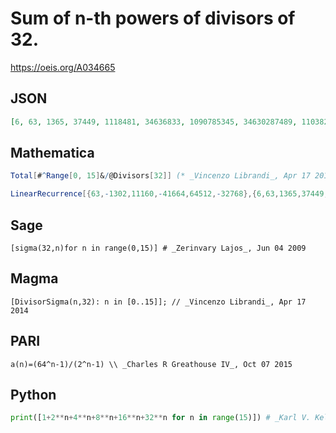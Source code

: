 # Sum of n\-th powers of divisors of 32\.
https://oeis.org/A034665
## JSON
```JSON
[6, 63, 1365, 37449, 1118481, 34636833, 1090785345, 34630287489, 1103823438081, 35253226045953, 1127000493261825, 36046397799139329, 1153203048319815681, 36897992296869404673, 1180663682709764194305]
```
## Mathematica
```Mathematica
Total[#^Range[0, 15]&/@Divisors[32]] (* _Vincenzo Librandi_, Apr 17 2014 *)
```
```Mathematica
LinearRecurrence[{63,-1302,11160,-41664,64512,-32768},{6,63,1365,37449,1118481,34636833},20] (* _Harvey P. Dale_, Jan 10 2015 *)
```
## Sage
```Sage
[sigma(32,n)for n in range(0,15)] # _Zerinvary Lajos_, Jun 04 2009
```
## Magma
```Magma
[DivisorSigma(n,32): n in [0..15]]; // _Vincenzo Librandi_, Apr 17 2014
```
## PARI
```PARI
a(n)=(64^n-1)/(2^n-1) \\ _Charles R Greathouse IV_, Oct 07 2015
```
## Python
```Python
print([1+2**n+4**n+8**n+16**n+32**n for n in range(15)]) # _Karl V. Keller, Jr._, Feb 02 2021
```
